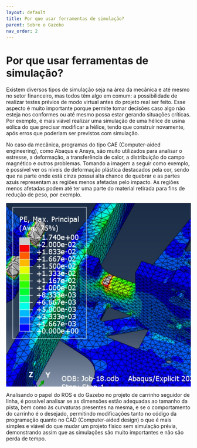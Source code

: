 ```yaml
---
layout: default
title: Por que usar ferramentas de simulação?
parent: Sobre o Gazebo
nav_order: 2
---
```


# **Por que usar ferramentas de simulação?**

Existem diversos tipos de simulação seja na área da mecânica e até mesmo no setor financeiro, mas todos têm algo em comum: a possibilidade de realizar testes prévios de modo virtual antes do projeto real ser feito. Esse aspecto é muito importante porque permite tomar decisões caso algo não esteja nos conformes ou até mesmo possa estar gerando situações críticas. Por exemplo, é mais viável realizar uma simulação de uma hélice de usina eólica do que precisar modificar a hélice, tendo que construir novamente, após erros que poderiam ser previstos com simulação.

No caso da mecânica, programas do tipo CAE (Computer-aided engineering), como Abaqus e Ansys, são muito utilizados para analisar o estresse, a deformação, a transferência de calor, a distribuição do campo magnético e outros problemas.
Tomando a imagem a seguir como exemplo, é possível ver os níveis de deformação plástica destacados pela cor, sendo que na parte onde está cinza possui alta chance de quebrar e as partes azuis representam as regiões menos afetadas pelo impacto. As regiões menos afetadas podem até ter uma parte do material retirada para fins de redução de peso, por exemplo.
 
<img src="../assets/img/ROSGazebo/simulation_example.jpeg" alt="Simulation_example" height="500" width="auto" style ="margin:auto; display:block">

Analisando o papel do ROS e do Gazebo no projeto de carrinho seguidor de linha, é possível analisar se as dimensões estão adequadas ao tamanho da pista, bem como às curvaturas presentes na mesma, e se o comportamento do carrinho é o desejado, permitindo modificações tanto no código da programação quanto no CAD (Computer-aided design) o que é mais simples e viável do que mudar um projeto físico sem simulação prévia, demonstrando assim que as simulações são muito importantes e não são perda de tempo.
